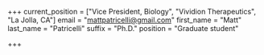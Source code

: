 +++
current_position = ["Vice President, Biology", "Vividion Therapeutics", "La Jolla, CA"]
email = "mattpatricelli@gmail.com"
first_name = "Matt"
last_name = "Patricelli"
suffix = "Ph.D."
position = "Graduate student"

+++

